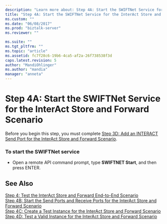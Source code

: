 ```yaml
---
description: "Learn more about: Step 4A: Start the SWIFTNet Service for the InterAct Store and Forward Scenario"
title: "Step 4A: Start the SWIFTNet Service for the InterAct Store and Forward Scenario | Microsoft Docs"
ms.custom: ""
ms.date: "06/08/2017"
ms.prod: "biztalk-server"
ms.reviewer: ""

ms.suite: ""
ms.tgt_pltfrm: ""
ms.topic: "article"
ms.assetid: fc7f28c6-19b6-4ca5-af2a-26f738538f3d
caps.latest.revision: 5
author: "MandiOhlinger"
ms.author: "mandia"
manager: "anneta"
---
```

# Step 4A: Start the SWIFTNet Service for the InterAct Store and Forward Scenario
Before you begin this step, you must complete [Step 3D: Add an INTERACT Send Port for the InterAct Store and Forward Scenario](../../adapters-and-accelerators/fileact-interact/step-3d-add-an-interact-send-port-for-the-interact-store-and-forward-scenario.md).  
  
### To start the SWIFTNet service  
  
-   Open a remote API command prompt, type **SWIFTNET Start**, and then press ENTER.  
  
## See Also  
 [Step 4: Test the InterAct Store and Forward End-to-End Scenario](../../adapters-and-accelerators/fileact-interact/step-4-test-the-interact-store-and-forward-end-to-end-scenario.md)   
 [Step 4B: Start the Send Ports and Receive Ports for the InterAct Store and Forward Scenario](../../adapters-and-accelerators/fileact-interact/step-4b-start-the-send-and-receive-ports-for-interact-store-and-forward.md)   
 [Step 4C: Create a Test Instance for the InterAct Store and Forward Scenario](../../adapters-and-accelerators/fileact-interact/step-4c-create-a-test-instance-for-the-interact-store-and-forward-scenario.md)   
 [Step 4D: Test a Valid Instance for the InterAct Store and Forward Scenario](../../adapters-and-accelerators/fileact-interact/step-4d-test-a-valid-instance-for-the-interact-store-and-forward-scenario.md)
